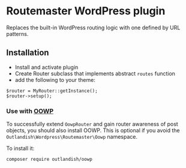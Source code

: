 # Routemaster WordPress plugin

Replaces the built-in WordPress routing logic with one defined by URL patterns.

## Installation

- Install and activate plugin
- Create Router subclass that implements abstract `routes` function
- add the following to your theme:

~~~~
$router = MyRouter::getInstance();
$router->setup();
~~~~

### Use with [OOWP](https://github.com/outlandishideas/oowp)

To successfully extend `OowpRouter` and gain router awareness of post objects,
you should also install OOWP. This is optional if you avoid the
`Outlandish\Wordpress\Routemaster\Oowp` namespace.

To install it:

    composer require outlandish/oowp
